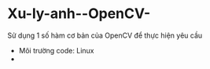 # Xu-ly-anh--OpenCV-
Sử dụng 1 số hàm cơ bản của OpenCV để thực hiện yêu cầu
- Môi trường code: Linux
- 

